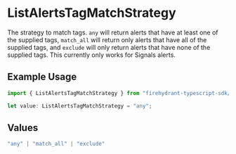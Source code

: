 # ListAlertsTagMatchStrategy

The strategy to match tags. `any` will return alerts that have at least one of the supplied tags, `match_all` will return only alerts that have all of the supplied tags, and `exclude` will only return alerts that have none of the supplied tags. This currently only works for Signals alerts.

## Example Usage

```typescript
import { ListAlertsTagMatchStrategy } from "firehydrant-typescript-sdk/models/operations";

let value: ListAlertsTagMatchStrategy = "any";
```

## Values

```typescript
"any" | "match_all" | "exclude"
```